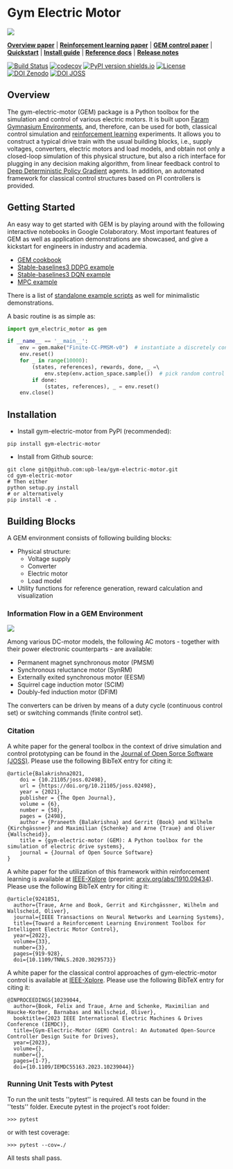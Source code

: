 # Gym Electric Motor
![](docs/plots/Motor_Logo.png)


[**Overview paper**](https://joss.theoj.org/papers/10.21105/joss.02498)
| [**Reinforcement learning paper**](https://arxiv.org/abs/1910.09434)
| [**GEM control paper**](https://ieeexplore.ieee.org/document/10239044)
| [**Quickstart**](#getting-started)
| [**Install guide**](#installation)
| [**Reference docs**](https://upb-lea.github.io/gym-electric-motor/)
| [**Release notes**](https://github.com/upb-lea/gym-electric-motor/releases)

[![Build Status](https://github.com/upb-lea/gym-electric-motor/actions/workflows/build_and_test.yml/badge.svg)](https://github.com/upb-lea/gym-electric-motor/actions/workflows/build_and_test.yml)
[![codecov](https://codecov.io/gh/upb-lea/gym-electric-motor/branch/master/graph/badge.svg)](https://codecov.io/gh/upb-lea/gym-electric-motor)
[![PyPI version shields.io](https://img.shields.io/pypi/v/gym-electric-motor.svg)](https://pypi.python.org/pypi/gym-electric-motor/)
[![License](https://img.shields.io/github/license/mashape/apistatus.svg?maxAge=2592000)](https://github.com/upb-lea/gym-electric-motor/blob/master/LICENSE)
[![DOI Zenodo](https://zenodo.org/badge/DOI/10.5281/zenodo.4355691.svg)](https://doi.org/10.5281/zenodo.4355691)
[![DOI JOSS](https://joss.theoj.org/papers/10.21105/joss.02498/status.svg)](https://doi.org/10.21105/joss.02498)

## Overview
The gym-electric-motor (GEM) package is a Python toolbox for the simulation and control of various electric motors.
It is built upon [Faram Gymnasium Environments](https://gymnasium.farama.org/), and, therefore, can be used for both, classical control simulation and [reinforcement learning](https://github.com/upb-lea/reinforcement_learning_course_materials) experiments. It allows you to construct a typical drive train with the usual building blocks, i.e., supply voltages, converters, electric motors and load models, and obtain not only a closed-loop simulation of this physical structure, but also a rich interface for plugging in any decision making algorithm, from linear feedback control to [Deep Deterministic Policy Gradient](https://spinningup.openai.com/en/latest/algorithms/ddpg.html) agents.
In addition, an automated framework for classical control structures based on PI controllers is provided.

## Getting Started
An easy way to get started with GEM is by playing around with the following interactive notebooks in Google Colaboratory. Most important features of GEM as well as application demonstrations are showcased, and give a kickstart for engineers in industry and academia.

* [GEM cookbook](https://colab.research.google.com/github/upb-lea/gym-electric-motor/blob/master//examples/environment_features/GEM_cookbook.ipynb)
* [Stable-baselines3 DDPG example](https://colab.research.google.com/github/upb-lea/gym-electric-motor/blob/master/examples/reinforcement_learning_controllers/stable_baselines3_ddpg_pmsm_dq_current_control.ipynb)
* [Stable-baselines3 DQN example](https://colab.research.google.com/github/upb-lea/gym-electric-motor/blob/master/examples/reinforcement_learning_controllers/stable_baselines3_dqn_disc_pmsm_example.ipynb)
* [MPC  example](https://colab.research.google.com/github/upb-lea/gym-electric-motor/blob/master/examples/model_predictive_controllers/pmsm_mpc_dq_current_control.ipynb)

There is a list of [standalone example scripts](examples/) as well for minimalistic demonstrations.

A basic routine is as simple as:
```py
import gym_electric_motor as gem

if __name__ == '__main__':
    env = gem.make("Finite-CC-PMSM-v0")  # instantiate a discretely controlled PMSM
    env.reset()
    for _ in range(10000):
        (states, references), rewards, done, _ =\ 
        	env.step(env.action_space.sample())  # pick random control actions
        if done:
            (states, references), _ = env.reset()
    env.close()
```



## Installation
- Install gym-electric-motor from PyPI (recommended):

```
pip install gym-electric-motor
```

- Install from Github source:

```
git clone git@github.com:upb-lea/gym-electric-motor.git 
cd gym-electric-motor
# Then either
python setup.py install
# or alternatively
pip install -e .
```

## Building Blocks
A GEM environment consists of following building blocks:
- Physical structure:
   - Voltage supply
   - Converter
   - Electric motor
   - Load model
- Utility functions for reference generation, reward calculation and visualization
 
### Information Flow in a GEM Environment
![](docs/plots/SCML_Overview.png)

Among various DC-motor models, the following AC motors - together with their power electronic counterparts - are available:
- Permanent magnet synchronous motor (PMSM) 
- Synchronous reluctance motor (SynRM)
- Externally exited synchronous motor (EESM)
- Squirrel cage induction motor (SCIM)
- Doubly-fed induction motor (DFIM)

The converters can be driven by means of a duty cycle (continuous control set) or switching commands (finite control set). 

### Citation
A white paper for the general toolbox in the context of drive simulation and control prototyping can be found in the [Journal of Open Sorce Software (JOSS)](https://joss.theoj.org/papers/10.21105/joss.02498). Please use the following BibTeX entry for citing it:
```
@article{Balakrishna2021,
    doi = {10.21105/joss.02498},
    url = {https://doi.org/10.21105/joss.02498},
    year = {2021},
    publisher = {The Open Journal},
    volume = {6},
    number = {58},
    pages = {2498},
    author = {Praneeth {Balakrishna} and Gerrit {Book} and Wilhelm {Kirchgässner} and Maximilian {Schenke} and Arne {Traue} and Oliver {Wallscheid}},
    title = {gym-electric-motor (GEM): A Python toolbox for the simulation of electric drive systems},
    journal = {Journal of Open Source Software}
}

```

A white paper for the utilization of this framework within reinforcement learning is available at [IEEE-Xplore](https://ieeexplore.ieee.org/document/9241851) (preprint: [arxiv.org/abs/1910.09434](https://arxiv.org/abs/1910.09434)). Please use the following BibTeX entry for citing it:
```
@article{9241851,  
  author={Traue, Arne and Book, Gerrit and Kirchgässner, Wilhelm and Wallscheid, Oliver},
  journal={IEEE Transactions on Neural Networks and Learning Systems}, 
  title={Toward a Reinforcement Learning Environment Toolbox for Intelligent Electric Motor Control}, 
  year={2022},
  volume={33},
  number={3},
  pages={919-928},
  doi={10.1109/TNNLS.2020.3029573}}
```

A white paper for the classical control approaches of gym-electric-motor control is available at [IEEE-Xplore](https://ieeexplore.ieee.org/document/10239044). Please use the following BibTeX entry for citing it:
```
@INPROCEEDINGS{10239044,
  author={Book, Felix and Traue, Arne and Schenke, Maximilian and Haucke-Korber, Barnabas and Wallscheid, Oliver},
  booktitle={2023 IEEE International Electric Machines & Drives Conference (IEMDC)}, 
  title={Gym-Electric-Motor (GEM) Control: An Automated Open-Source Controller Design Suite for Drives}, 
  year={2023},
  volume={},
  number={},
  pages={1-7},
  doi={10.1109/IEMDC55163.2023.10239044}}
```

### Running Unit Tests with Pytest
To run the unit tests ''pytest'' is required.
All tests can be found in the ''tests'' folder.
Execute pytest in the project's root folder:
```
>>> pytest
```
or with test coverage:
```
>>> pytest --cov=./
```
All tests shall pass.
